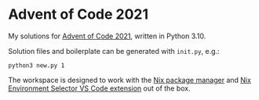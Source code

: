# Advent of Code 2021

My solutions for [Advent of Code 2021](https://adventofcode.com/2021/), written in Python 3.10.

Solution files and boilerplate can be generated with `init.py`, e.g.:
```
python3 new.py 1
```

The workspace is designed to work with the [Nix package manager](https://nixos.org/) and [Nix Environment Selector VS Code extension](https://marketplace.visualstudio.com/items?itemName=arrterian.nix-env-selector) out of the box.
